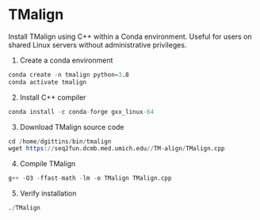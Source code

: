 # TMalign

Install TMalign using C++ within a Conda environment. Useful for users on shared Linux servers without administrative privileges.

1. Create a conda environment
```s
conda create -n tmalign python=3.8
conda activate tmalign
```

2. Install C++ compiler
```s
conda install -c conda-forge gxx_linux-64
```

3. Download TMalign source code
```s
cd /home/dgittins/bin/tmalign
wget https://seq2fun.dcmb.med.umich.edu//TM-align/TMalign.cpp
```

4. Compile TMalign
```s
g++ -O3 -ffast-math -lm -o TMalign TMalign.cpp
```

5. Verify installation
```s
./TMalign
```
